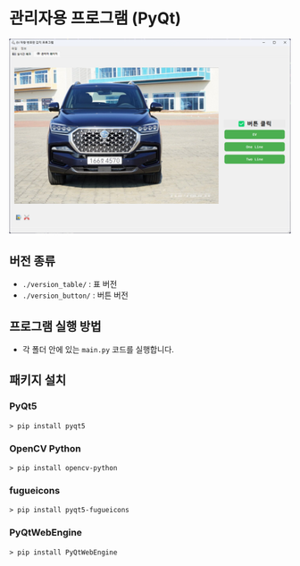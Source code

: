 # 관리자용 프로그램 (PyQt)

![프로그램 실행 화면](./images/image.png)

## 버전 종류
- `./version_table/` : 표 버전
- `./version_button/` : 버튼 버전

## 프로그램 실행 방법
- 각 폴더 안에 있는 `main.py` 코드를 실행합니다.

## 패키지 설치

### PyQt5

```shell
> pip install pyqt5
```

### OpenCV Python

```shell
> pip install opencv-python
```

### fugueicons

```shell
> pip install pyqt5-fugueicons
```

### PyQtWebEngine

```shell
> pip install PyQtWebEngine
```